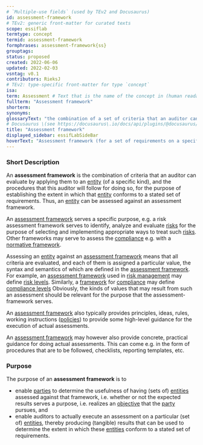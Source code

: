 ```yaml
---
# `Multiple-use fields` (used by TEv2 and Docusaurus)
id: assessment-framework
# TEv2: generic front-matter for curated texts
scope: essiflab
termtype: concept
termid: assessment-framework
formphrases: assessment-framework{ss}
grouptags:
status: proposed
created: 2022-06-06
updated: 2022-02-03
vsntag: v0.1
contributors: RieksJ
# TEv2: type-specific front-matter for type `concept`
isa:
term: Assessment # Text that is the name of the concept in (human readable) texts.
fullterm: "Assessment framework"
shorterm:
synonyms:
glossaryText: "the combination of a set of criteria that an auditor can assess by applying them to an [entity](@) (of a specific kind), and the procedures that this auditor will follow for doing so, for the purpose of establishing the extent in which that [entity](@) conforms to a stated set of requirements."
# Docusaurus \(see https://docusaurus\.io/docs/api/plugins/@docusaurus/plugin-content-docs#markdown-front-matter\):
title: "Assessment framework"
displayed_sidebar: essifLabSideBar
hoverText: "Assessment framework (for a set of requirements on a specified kind of Entity)): the combination of a set of criteria that an auditor can assess by applying them to an Entity (of the specified kind), and the procedures that this Auditor will follow for doing so, for the purpose of establishing the extent in which that Entity conforms to the stated set of requirements."
---
```


### Short Description
An **assessment framework** is the combination of criteria that an auditor can evaluate by applying them to an [entity](@) (of a specific kind), and the procedures that this auditor will follow for doing so, for the purpose of establishing the extent in which that [entity](@) conforms to a stated set of requirements. Thus, an [entity](@) can be assessed against an assessment framework.

An [assessment framework](@) serves a specific purpose, e.g. a risk assessment framework serves to identify, analyze and evaluate [risks](@) for the purpose of selecting and implementing appropriate ways to treat such [risks](@). Other frameworks may serve to assess the [compliance](@) e.g. with a [normative framework](@).

Assessing an [entity](@) against an [assessment framework](@) means that all criteria are evaluated, and each of them is assigned a particular value, the syntax and semantics of which are defined in the [assessment framework](@). For example, an [assessment framework](@) used in [risk management](@) may define [risk levels](@). Similarly, a [framework](@) for [compliance](@) may define [compliance levels](@) Obviously, the kinds of values that may result from such an assessment should be relevant for the purpose that the assessment-framework serves.

An [assessment framework](@) also typically provides principles, ideas, rules, working instructions ([policies](@)) to provide some high-level guidance for the execution of actual assessments.

An [assessment framework](@) may however also provide concrete, practical guidance for doing actual assessments. This can come e.g. in the form of procedures that are to be followed, checklists, reporting templates, etc.

### Purpose
The purpose of an **assessment framework** is to
- enable [parties](@) to determine the usefulness of having (sets of) [entities](@) assessed against that framework, i.e. whether or not the expected results serves a purpose, i.e. realizes an [objective](@) that the [party](@) pursues, and
- enable auditors to actually execute an assessment on a particular (set of) [entities](@), thereby producing (tangible) results that can be used to determine the extent in which these [entities](@) conform to a stated set of requirements.
